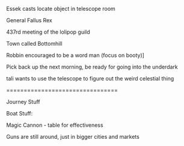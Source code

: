 Essek casts locate object in telescope room

General Fallus Rex

437rd meeting of the lolipop guild

Town called Bottomhill

Robbin encouraged to be a word man (focus on booty)]

Pick back up the next morning, be ready for going into the underdark

tali wants to use the telescope to figure out the weird celestial thing



================================



Journey Stuff

Boat Stuff:

Magic Cannon - table for effectiveness

Guns are still around, just in bigger cities and markets